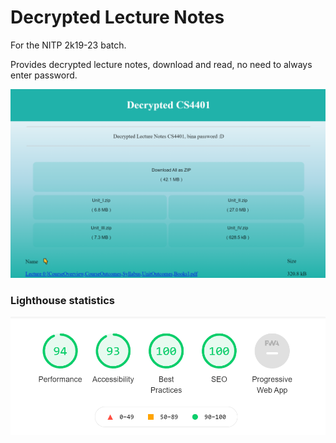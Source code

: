 # Decrypted Lecture Notes

For the NITP 2k19-23 batch.

Provides decrypted lecture notes, download and read, no need to always enter password.

![cs4401](cs4401.png)

### Lighthouse statistics

![performace_report](lighthouse.png)
